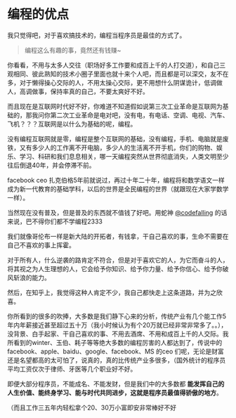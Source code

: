 # 编程的优点
我只觉得吧，对于喜欢搞技术的，编程当程序员是最佳的方式了。

> 编程这么有趣的事，竟然还有钱赚~


你看看，不用与太多人交往（职场好多工作要和成百上千的人打交道），和自己三观相同、彼此熟知的技术小圈子里面也就十来个人吧，而且都是可以深交，友不在多，对于懒得操心交际的人，不用太操心交际，更不用想什么阴谋诡计，低调做人，高调做事，保持率真的自己，不要太爽好不好。

而且现在是互联网时代好不好，你难道不知道假如说第三次工业革命是互联网为基础的，那我问你第二次工业革命是电对吧，没有电，有电话、空调、电视、汽车、飞机？？？互联网是以什么为基础的呢，编程。

没有编程互联网就是零，编程是整个互联网的基础，没有编程，手机、电脑就是废铁，又有多少人的工作离不开电脑，多少人的生活离不开手机，你们的购物、娱乐、学习、科研和我们息息相关，哪一天编程突然从世界彻底消失，人类文明至少往后倒退40年，并会停滞不前。

facebook ceo 扎克伯格5年前就说过，再过十年二十年，编程将和数学语文一样成为新一代教育的基础学科，以后的世界是全民编程的世界（就跟现在大家学数学一样）。

当然现在没有普及，但是普及的东西就不值钱了好吧。用蛇神 [@codefalling](https://github.com/CodeFalling) 的话来说，巴不得你们都不学编程2333

我们就像哥伦布一样是新大陆的开拓者，有钱拿，干自己喜欢的事，生命不需要在自己不喜欢的事上挥霍。

对于所有人，什么逆袭的路肯定不符合，但是对于喜欢它的人，为它而奋斗的人，将其视之为人生理想的人，它会给予你知识、给予你力量、给予你信心、给予你破风斩浪的能力。

然后，在知乎上，我觉得这种人肯定不少，我自己都快走上这条道路，并为之欣喜。

你所看到的很多的吹捧，大多数是我们静下心来的分析，传统产业有几个能工作5年内年薪接近甚至超过五十万（我小时候认为有个20万就已经非常非常多了。。），没背景、白手起家、干自己喜欢的事、不用去酒席、不用和成百上千的人交际。我所看到的winter、玉伯、耗子等等绝大多数的编程厉害的人都达到了，传说中的facebook、apple、baidu、google、facebook、MS 的ceo 们呢，无论是财富还是名望都高的太可怕了，说真的，真的比传统产业多很多，（国外统计的程序员平均工资仅次于律师、牙医等几个职业好不好。

即便大部分程序员，不能成名、不能发财，但是我们中的大多数都 **能发挥自己的人生价值、能终身学习、能与时代共同进步，这就是程序员最值得骄傲的地方**。

（而且工作三五年内轻松拿个20、30万小富即安非常棒好不好
